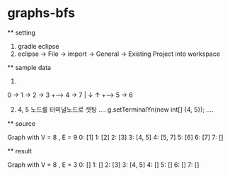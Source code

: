 ﻿# graphs-bfs


** setting

  1) gradle eclipse
  2) eclipse -> File -> import -> General -> Existing Project into workspace

** sample data

  1)
  0 -> 1 -> 2 -> 3 +--> 4 -> 7
                   |    ↓    ↑
                   +--> 5 -> 6
                 
  2) 4, 5 노드를 터미널노드로 셋팅 
    ....
    g.setTerminalYn(new int[] {4, 5});
    ....

** source

  Graph with V = 8 , E = 9
  0: [1]
  1: [2]
  2: [3]
  3: [4, 5]
  4: [5, 7]
  5: [6]
  6: [7]
  7: []

** result

  Graph with V = 8 , E = 3
  0: []
  1: []
  2: [3]
  3: [4, 5]
  4: []
  5: []
  6: []
  7: []
